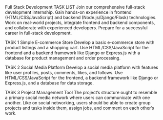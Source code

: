 Full Stack Development
TASK LIST
Join our comprehensive full-stack development internship. Gain
hands-on experience in frontend (HTML/CSS/JavaScript) and
backend (Node.js/Django/Flask) technologies. Work on real-world
projects, integrate frontend and backend components, and
collaborate with experienced developers. Prepare for a
successful career in full-stack development.

TASK 1
Simple E-commerce Store
Develop a basic e-commerce store with
product listings and a shopping cart. Use
HTML/CSS/JavaScript for the frontend and a
backend framework like Django or Express.js
with a database for product management and
order processing.


TASK 2
Social Media Platform
Develop a social media platform with features like
user profiles, posts, comments, likes, and follows. Use
HTML/CSS/JavaScript for the frontend, a backend
framework like Django or Express.js, and a database
for data storage.

TASK 3
Project Management Tool
The project’s structure ought to resemble a
primary social media network where users can
communicate with one another. Like on social
networking, users should be able to create group
projects and tasks inside them, assign jobs, and
comment on each other’s work.
